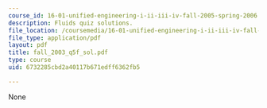 ```yaml
---
course_id: 16-01-unified-engineering-i-ii-iii-iv-fall-2005-spring-2006
description: Fluids quiz solutions.
file_location: /coursemedia/16-01-unified-engineering-i-ii-iii-iv-fall-2005-spring-2006/6732285cbd2a40117b671edff6362fb5_fall_2003_q5f_sol.pdf
file_type: application/pdf
layout: pdf
title: fall_2003_q5f_sol.pdf
type: course
uid: 6732285cbd2a40117b671edff6362fb5

---
```

None